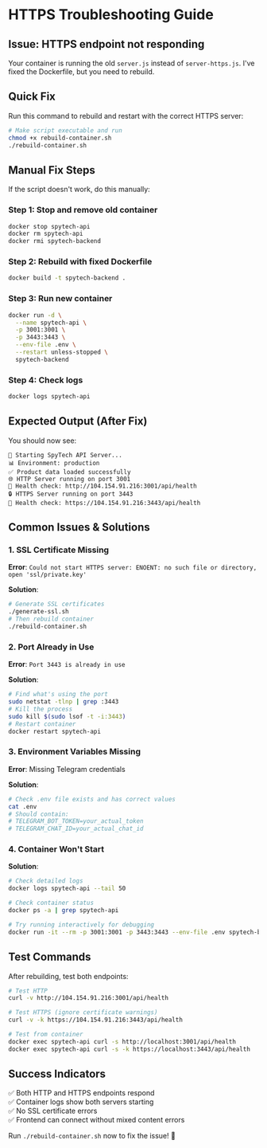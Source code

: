# HTTPS Troubleshooting Guide

## Issue: HTTPS endpoint not responding

Your container is running the old `server.js` instead of `server-https.js`. I've fixed the Dockerfile, but you need to rebuild.

## Quick Fix

Run this command to rebuild and restart with the correct HTTPS server:

```bash
# Make script executable and run
chmod +x rebuild-container.sh
./rebuild-container.sh
```

## Manual Fix Steps

If the script doesn't work, do this manually:

### Step 1: Stop and remove old container
```bash
docker stop spytech-api
docker rm spytech-api
docker rmi spytech-backend
```

### Step 2: Rebuild with fixed Dockerfile
```bash
docker build -t spytech-backend .
```

### Step 3: Run new container
```bash
docker run -d \
  --name spytech-api \
  -p 3001:3001 \
  -p 3443:3443 \
  --env-file .env \
  --restart unless-stopped \
  spytech-backend
```

### Step 4: Check logs
```bash
docker logs spytech-api
```

## Expected Output (After Fix)

You should now see:
```
🚀 Starting SpyTech API Server...
📊 Environment: production
✅ Product data loaded successfully
🌐 HTTP Server running on port 3001
📡 Health check: http://104.154.91.216:3001/api/health
🔒 HTTPS Server running on port 3443
📡 Health check: https://104.154.91.216:3443/api/health
```

## Common Issues & Solutions

### 1. SSL Certificate Missing
**Error**: `Could not start HTTPS server: ENOENT: no such file or directory, open 'ssl/private.key'`

**Solution**:
```bash
# Generate SSL certificates
./generate-ssl.sh
# Then rebuild container
./rebuild-container.sh
```

### 2. Port Already in Use
**Error**: `Port 3443 is already in use`

**Solution**:
```bash
# Find what's using the port
sudo netstat -tlnp | grep :3443
# Kill the process
sudo kill $(sudo lsof -t -i:3443)
# Restart container
docker restart spytech-api
```

### 3. Environment Variables Missing
**Error**: Missing Telegram credentials

**Solution**:
```bash
# Check .env file exists and has correct values
cat .env
# Should contain:
# TELEGRAM_BOT_TOKEN=your_actual_token
# TELEGRAM_CHAT_ID=your_actual_chat_id
```

### 4. Container Won't Start
**Solution**:
```bash
# Check detailed logs
docker logs spytech-api --tail 50

# Check container status
docker ps -a | grep spytech-api

# Try running interactively for debugging
docker run -it --rm -p 3001:3001 -p 3443:3443 --env-file .env spytech-backend
```

## Test Commands

After rebuilding, test both endpoints:

```bash
# Test HTTP
curl -v http://104.154.91.216:3001/api/health

# Test HTTPS (ignore certificate warnings)
curl -v -k https://104.154.91.216:3443/api/health

# Test from container
docker exec spytech-api curl -s http://localhost:3001/api/health
docker exec spytech-api curl -s -k https://localhost:3443/api/health
```

## Success Indicators

✅ Both HTTP and HTTPS endpoints respond  
✅ Container logs show both servers starting  
✅ No SSL certificate errors  
✅ Frontend can connect without mixed content errors  

Run `./rebuild-container.sh` now to fix the issue! 🚀

